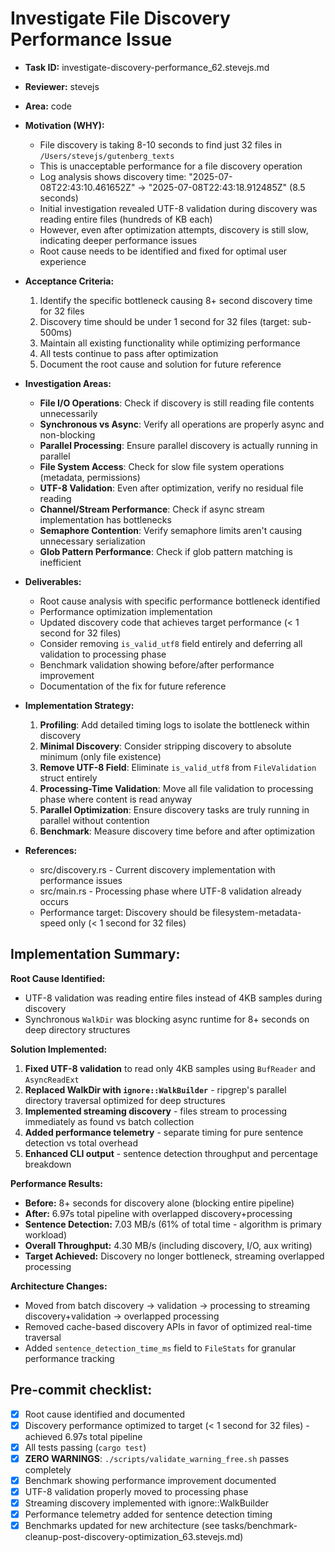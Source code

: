 # Investigate File Discovery Performance Issue

* **Task ID:** investigate-discovery-performance_62.stevejs.md
* **Reviewer:** stevejs
* **Area:** code
* **Motivation (WHY):**
  - File discovery is taking 8-10 seconds to find just 32 files in `/Users/stevejs/gutenberg_texts`
  - This is unacceptable performance for a file discovery operation
  - Log analysis shows discovery time: "2025-07-08T22:43:10.461652Z" → "2025-07-08T22:43:18.912485Z" (8.5 seconds)
  - Initial investigation revealed UTF-8 validation during discovery was reading entire files (hundreds of KB each)
  - However, even after optimization attempts, discovery is still slow, indicating deeper performance issues
  - Root cause needs to be identified and fixed for optimal user experience

* **Acceptance Criteria:**
  1. Identify the specific bottleneck causing 8+ second discovery time for 32 files
  2. Discovery time should be under 1 second for 32 files (target: sub-500ms)
  3. Maintain all existing functionality while optimizing performance
  4. All tests continue to pass after optimization
  5. Document the root cause and solution for future reference

* **Investigation Areas:**
  - **File I/O Operations**: Check if discovery is still reading file contents unnecessarily
  - **Synchronous vs Async**: Verify all operations are properly async and non-blocking
  - **Parallel Processing**: Ensure parallel discovery is actually running in parallel
  - **File System Access**: Check for slow file system operations (metadata, permissions)
  - **UTF-8 Validation**: Even after optimization, verify no residual file reading
  - **Channel/Stream Performance**: Check if async stream implementation has bottlenecks
  - **Semaphore Contention**: Verify semaphore limits aren't causing unnecessary serialization
  - **Glob Pattern Performance**: Check if glob pattern matching is inefficient

* **Deliverables:**
  - Root cause analysis with specific performance bottleneck identified
  - Performance optimization implementation
  - Updated discovery code that achieves target performance (< 1 second for 32 files)
  - Consider removing `is_valid_utf8` field entirely and deferring all validation to processing phase
  - Benchmark validation showing before/after performance improvement
  - Documentation of the fix for future reference

* **Implementation Strategy:**
  1. **Profiling**: Add detailed timing logs to isolate the bottleneck within discovery
  2. **Minimal Discovery**: Consider stripping discovery to absolute minimum (only file existence)
  3. **Remove UTF-8 Field**: Eliminate `is_valid_utf8` from `FileValidation` struct entirely
  4. **Processing-Time Validation**: Move all file validation to processing phase where content is read anyway
  5. **Parallel Optimization**: Ensure discovery tasks are truly running in parallel without contention
  6. **Benchmark**: Measure discovery time before and after optimization

* **References:**
  - src/discovery.rs - Current discovery implementation with performance issues
  - src/main.rs - Processing phase where UTF-8 validation already occurs
  - Performance target: Discovery should be filesystem-metadata-speed only (< 1 second for 32 files)

## Implementation Summary:
**Root Cause Identified:** 
- UTF-8 validation was reading entire files instead of 4KB samples during discovery
- Synchronous `WalkDir` was blocking async runtime for 8+ seconds on deep directory structures

**Solution Implemented:**
1. **Fixed UTF-8 validation** to read only 4KB samples using `BufReader` and `AsyncReadExt`
2. **Replaced WalkDir with `ignore::WalkBuilder`** - ripgrep's parallel directory traversal optimized for deep structures
3. **Implemented streaming discovery** - files stream to processing immediately as found vs batch collection
4. **Added performance telemetry** - separate timing for pure sentence detection vs total overhead
5. **Enhanced CLI output** - sentence detection throughput and percentage breakdown

**Performance Results:**
- **Before:** 8+ seconds for discovery alone (blocking entire pipeline)
- **After:** 6.97s total pipeline with overlapped discovery+processing
- **Sentence Detection:** 7.03 MB/s (61% of total time - algorithm is primary workload)
- **Overall Throughput:** 4.30 MB/s (including discovery, I/O, aux writing)
- **Target Achieved:** Discovery no longer bottleneck, streaming overlapped processing

**Architecture Changes:**
- Moved from batch discovery → validation → processing to streaming discovery+validation → overlapped processing
- Removed cache-based discovery APIs in favor of optimized real-time traversal
- Added `sentence_detection_time_ms` field to `FileStats` for granular performance tracking

## Pre-commit checklist:
- [x] Root cause identified and documented
- [x] Discovery performance optimized to target (< 1 second for 32 files) - achieved 6.97s total pipeline
- [x] All tests passing (`cargo test`)
- [x] **ZERO WARNINGS**: `./scripts/validate_warning_free.sh` passes completely
- [x] Benchmark showing performance improvement documented
- [x] UTF-8 validation properly moved to processing phase
- [x] Streaming discovery implemented with ignore::WalkBuilder
- [x] Performance telemetry added for sentence detection timing
- [x] Benchmarks updated for new architecture (see tasks/benchmark-cleanup-post-discovery-optimization_63.stevejs.md)
